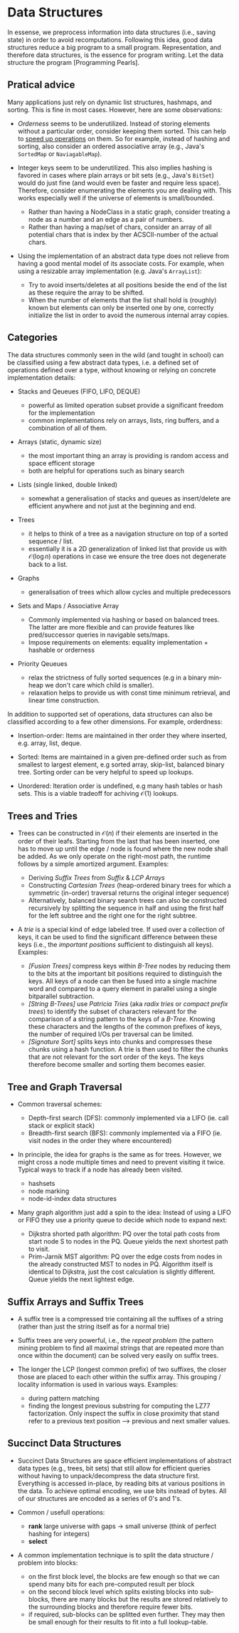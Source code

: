 # Data Structures

 In essense, we preprocess information into data structures (i.e., saving state) in order to avoid recomputations. Following this idea, good data structures reduce a big program to a small program. Representation, and therefore data structures, is the essence for program writing. Let the data structure the program [Programming Pearls].


## Pratical advice

Many applications just rely on dynamic list structures, hashmaps, and sorting. This is fine in most cases. However, here are some observations:

* _Orderness_ seems to be underutilized. Instead of storing elements without a particular order, consider keeping them sorted. This can help to [speed up operations][SICP on Sets] on them. So for example, instead of hashing and sorting, also consider an ordered associative array (e.g., Java's `SortedMap` or `NaviagableMap`).

* Integer keys seem to be underutilized. This also implies hashing is favored in cases where plain arrays or bit sets (e.g., Java's `BitSet`) would do just fine (and would even be faster and require less space). Therefore, consider enumerating the elements you are dealing with. This works especially well if the universe of elements is small/bounded.

    - Rather than having a NodeClass in a static graph, consider treating a node as a number and an edge as a pair of numbers.
    - Rather than having a map/set of chars, consider an array of all potential chars that is index by ther ACSCII-number of the actual chars.

* Using the implementation of an abstract data type does not relieve from having a good mental model of its associate costs. For example, when using a resizable array implementation (e.g. Java's `ArrayList`):

    - Try to avoid inserts/deletes at all positions beside the end of the list as these require the array to be shifted.
    - When the number of elements that the list shall hold is (roughly) known but elements can only be inserted one by one, correctly initialize the list in order to avoid the numerous internal array copies.


## Categories

The data structures commonly seen in the wild (and tought in school) can be classified using a few abstract data types, i.e. a defined set of operations defined over a type, without knowing or relying on concrete implementation details:

* Stacks and Qeueues (FIFO, LIFO, DEQUE)

    - powerful as limited operation subset provide a significant freedom for the implementation
    - common implementations rely on arrays, lists, ring buffers, and a combination of all of them.

* Arrays (static, dynamic size)

    - the most important thing an array is providing is random access and space efficent storage
    - both are helpful for operations such as binary search

* Lists (single linked, double linked)

    - somewhat a generalisation of stacks and queues as insert/delete are efficient anywhere and not just at the beginning and end.

* Trees

    - it helps to think of a tree as a navigation structure on top of a sorted sequence / list.
    - essentially it is a 2D generalization of linked list that provide us with $\mathcal{O}(\log n)$ operations in case we ensure the tree does not degenerate back to a list.

* Graphs

    - generalisation of trees which allow cycles and multiple predecessors

* Sets and Maps / Associative Array

    - Commonly implemented via hashing or based on balanced trees. The latter are more flexible and can provide features like pred/successor queries in navigable sets/maps.
    - Impose requirements on elements: equality implementation + hashable or orderness

* Priority Qeueues

    - relax the strictness of fully sorted sequences (e.g in a binary min-heap we don't care which child is smaller).
    - relaxation helps to provide us with const time minimum retrieval, and linear time construction.

In addition to supported set of operations, data structures can also be classified according to a few other dimensions. For example, orderdness:

* Insertion-order: Items are maintained in ther order they where inserted, e.g. array, list, deque.

* Sorted: Items are maintained in a given pre-defined order such as from smallest to largest element, e.g sorted array, skip-list, balanced binary tree. Sorting order can be very helpful to speed up lookups.

* Unordered: Iteration order is undefined, e.g many hash tables or hash sets. This is a viable tradeoff for achiving $\mathcal{O}(1)$ lookups.


## Trees and Tries

* Trees can be constructed in $\mathcal{O}(n)$ if their elements are inserted in the order of their leafs. Starting from the last that has been inserted, one has to move up until the edge / node is found where the new node shall be added. As we only operate on the right-most path, the runtime follows by a simple amortized argument. Examples:

    - Deriving _Suffix Trees_ from _Suffix_ & _LCP Arrays_
    - Constructing _Cartesian Trees_ (heap-ordered binary trees for which a symmetric (in-order) traversal returns the original integer sequence)
    - Alternatively, balanced binary search trees can also be constructed recursively by splitting the sequence in half and using the first half for the left subtree and the right one for the right subtree.

* A _trie_ is a special kind of edge labeled tree. If used over a collection of keys, it can be used to find the significant difference between these keys (i.e., the _important positions_ sufficient to distinguish all keys). Examples:

    - _[Fusion Trees]_ compress keys within _B-Tree_ nodes by reducing them to the bits at the important bit positions required to distinguish the keys. All keys of a node can then be fused into a single machine word and compared to a query element in parallel using a single bitparallel subtraction.
    - _[String B-Trees]_ use _Patricia Tries_ (aka _radix tries_ or _compact prefix trees_) to identify the subset of characters relevant for the comparison of a string pattern to the keys of a _B-Tree_. Knowing these characters and the lengths of the common prefixes of keys, the number of required I/Os per traversal can be limited.
    - _[Signature Sort]_ splits keys into chunks and compresses these chunks using a hash function. A trie is then used to filter the chunks that are not relevant for the sort order of the keys. The keys therefore become smaller and sorting them becomes easier.


## Tree and Graph Traversal

* Common traversal schemes:

    - Depth-first search (DFS): commonly implemented via a LIFO (ie. call stack or explicit stack)
    - Breadth-first search (BFS): commonly implemented via a FIFO (ie. visit nodes in the order they where encountered)

* In principle, the idea for graphs is the same as for trees. However, we might cross a node multiple times and need to prevent visiting it twice. Typical ways to track if a node has already been visited.

    - hashsets
    - node marking
    - node-id-index data structures

* Many graph algorithm just add a spin to the idea: Instead of using a LIFO or FIFO they use a priority queue to decide which node to expand next:

    - Dijkstra shorted path algorithm: PQ over the total path costs from start node S to nodes in the PQ. Queue yields the next shortest path to visit.
    - Prim-Jarnik MST algorithm: PQ over the edge costs from nodes in the already constructed MST to nodes in PQ. Algorithm itself is identical to Dijkstra, just the cost calculation is slightly different. Queue yields the next lightest edge.


## Suffix Arrays and Suffix Trees

* A suffix tree is a compressed trie containing all the suffixes of a string (rather than just the string itself as for a normal trie)

* Suffix trees are very powerful, i.e., the _repeat problem_ (the pattern mining problem to find all maximal strings that are repeated more than once within the document) can be solved very easily on suffix trees.

* The longer the LCP (longest common prefix) of two suffixes, the closer those are placed to each other within the suffix array. This grouping / locality information is used in various ways. Examples:

    - during pattern matching
    - finding the longest previous substring for computing the LZ77 factorization. Only inspect the suffix in close proximity that stand refer to a previous text position --> previous and next smaller values.


## Succinct Data Structures

* Succinct Data Structures are space efficient implementations of abstract data types (e.g., trees, bit sets) that still allow for efficient queries without having to unpack/decompress the data structure first. Everything is accessed in-place, by reading bits at various positions in the data. To achieve optimal encoding, we use bits instead of bytes. All of our structures are encoded as a series of 0's and 1's.

* Common / usefull operations:
    - __rank__ large universe with gaps -> small universe (think of perfect hashing for integers)
    - __select__

* A common implementation technique is to split the data structure / problem into blocks:

    - on the first block level, the blocks are few enough so that we can spend many bits for each pre-computed result per block
    - on the second block level which splits existing blocks into sub-blocks, there are many blocks but the results are stored relatively to the surrounding blocks and therefore require fewer bits.
    - if required, sub-blocks can be splitted even further. They may then be small enough for their results to fit into a full lookup-table.


[SICP on Sets]: http://mitpress.mit.edu/sicp/full-text/book/book-Z-H-16.html#%_sec_2.3.3
    (SICP: Building Abstractions with Data. Example: Representing Sets)
